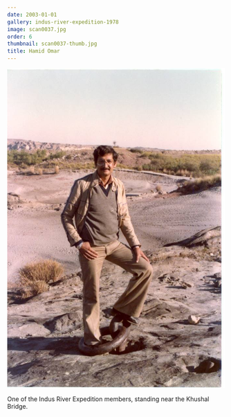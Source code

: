 ```yaml
---
date: 2003-01-01
gallery: indus-river-expedition-1978
image: scan0037.jpg
order: 6
thumbnail: scan0037-thumb.jpg
title: Hamid Omar
---
```


![Hamid Omar](./scan0037.jpg)

One of the Indus River Expedition members, standing near the Khushal Bridge.